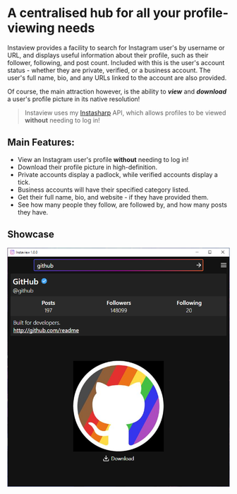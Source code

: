 # A centralised hub for all your profile-viewing needs
Instaview provides a facility to search for Instagram user's by username or URL, and displays useful information about their profile, such as their follower, following, and post count.
Included with this is the user's account status - whether they are private, verified, or a business account.
The user's full name, bio, and any URLs linked to the account are also provided.

Of course, the main attraction however, is the ability to **_view_** and **_download_** a user's profile picture in its native resolution!

> Instaview uses my [Instasharp](https://www.github.com/codedbycurtis/Instasharp) API, which allows profiles to be viewed **without** needing to log in!

## Main Features:
- View an Instagram user's profile **without** needing to log in!
- Download their profile picture in high-definition.
- Private accounts display a padlock, while verified accounts display a tick.
- Business accounts will have their specified category listed.
- Get their full name, bio, and website - if they have provided them.
- See how many people they follow, are followed by, and how many posts they have.

## Showcase
![Instaview Showcase](.screenshots/showcase.PNG)
